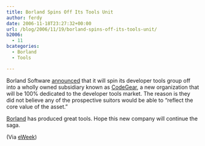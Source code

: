 ```yaml
---
title: Borland Spins Off Its Tools Unit
author: ferdy
date: 2006-11-18T23:27:32+00:00
url: /blog/2006/11/19/borland-spins-off-its-tools-unit/
b2006:
  - 11
bcategories:
  - Borland
  - Tools

---
```

Borland Software [announced][1] that it will spin its developer tools group off into a wholly owned subsidiary known as [CodeGear][2], a new organization that will be 100% dedicated to the developer tools market. The reason is they did not believe any of the prospective suitors would be able to &#8220;reflect the core value of the asset.&#8221;

[Borland][3] has produced great tools. Hope this new company will continue the saga.

(Via [eWeek][4])

 [1]: http://bdn.borland.com/article/33818
 [2]: http://www.codegear.com/
 [3]: http://www.borland.com/
 [4]: http://www.eweek.com/article2/0,1895,2059052,00.asp